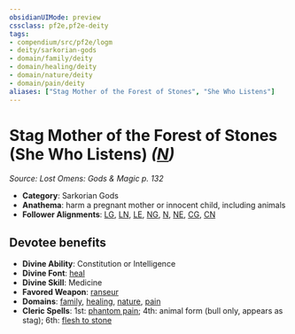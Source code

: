```yaml
---
obsidianUIMode: preview
cssclass: pf2e,pf2e-deity
tags:
- compendium/src/pf2e/logm
- deity/sarkorian-gods
- domain/family/deity
- domain/healing/deity
- domain/nature/deity
- domain/pain/deity
aliases: ["Stag Mother of the Forest of Stones", "She Who Listens"]
---
```

# Stag Mother of the Forest of Stones (She Who Listens) *([N](rules/traits/n-b1.md "Neutral Alignment Trait"))*  
*Source: Lost Omens: Gods & Magic p. 132*  

- **Category**: Sarkorian Gods
- **Anathema**: harm a pregnant mother or innocent child, including animals
- **Follower Alignments**: [LG](rules/traits/lg-b1.md "Lawful Good Alignment Trait"), [LN](rules/traits/ln-b1.md "Lawful Neutral Alignment Trait"), [LE](rules/traits/le-b1.md "Lawful Evil Alignment Trait"), [NG](rules/traits/ng-b1.md "Neutral Good Alignment Trait"), [N](rules/traits/n-b1.md "Neutral Alignment Trait"), [NE](rules/traits/ne-b1.md "Neutral Evil Alignment Trait"), [CG](rules/traits/cg-b1.md "Chaotic Good Alignment Trait"), [CN](rules/traits/cn-b1.md "Chaotic Neutral Alignment Trait")

## Devotee benefits

- **Divine Ability**: Constitution or Intelligence
- **Divine Font**: [heal](heal.md)
- **Divine Skill**: Medicine
- **Favored Weapon**: [ranseur](ranseur.md)
- **Domains**: [family](Reference/Compendium/Setting/domains.md#Family), [healing](Reference/Compendium/Setting/domains.md#Healing), [nature](Reference/Compendium/Setting/domains.md#Nature), [pain](Reference/Compendium/Setting/domains.md#Pain)
- **Cleric Spells**: 1st: [phantom pain](phantom-pain.md); 4th: animal form (bull only, appears as stag); 6th: [flesh to stone](flesh-to-stone.md)